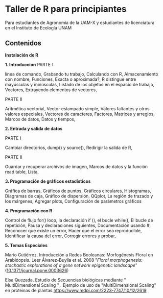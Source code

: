 # Taller de R para principiantes
Para estudiantes de Agronomía de la UAM-X y estudiantes de licenciatura en el Instituto de Ecología UNAM

## Contenidos

**Instalación de R**

**1. Introducción**
PARTE I

   línea de comando,
   Grabando tu trabajo,
   Calculando con R,
   Almacenamiento con nombre,
   Funciones,
   Exacta o aproximada?,
   R distingue entre mayúsculas y minúsculas,
   Listado de los objetos en el espacio de trabajo,
   Vectores,
   Extrayendo elementos de vectores,
   
PARTE II

   Aritmética vectorial,
   Vector estampado simple,
   Valores faltantes y otros valores especiales,
   Vectores de caracteres,
   Factores,
   Matrices y arreglos,
   Marcos de datos,
   Datos y tiempos,

**2. Entrada y salida de datos**

PARTE I

   Cambiar directorios,
   dump() y source(),
   Redirigir la salida de R,
   
PARTE II

   Guardar y recuperar archivos de imagen,
   Marcos de datos y la función read.table,
   Lista,
    
**3. Programación de gráficos estadísticos**

   Gráfica de barras,
   Gráficos de puntos,
   Gráficos circulares,
   Histogramas,
   Diagramas de caja,
   Gráfico de dispersión,
   QQplot,
   La región de trazado y los márgenes,
   Agregar plots,
   Configuración de parámetros gráficos
    
**4. Programación con R**

   Control de flujo
          for() loop,
         la declaración if (),
         el bucle while(),
         El bucle de repetición,
         Pausa y declaraciones siguientes,
         Documentación usando #,
         Reconocer que existe un error,
         Hacer que el error sea reproducible,
         Identificar la causa del error,
         Corregir errores y probar,
       

   **5. Temas Especiales**

   Mario Gutiérrez. Introducción a Redes Booleanas: Morfogénesis Floral en Arabidopsis. Leer Álvarez-Buylla et al. 2008 "*Floral morphogenesis: stochastic explorations of a gene network epigenetic landscape*" ([10.1371/journal.pone.0003626](https://doi.org/10.1371/journal.pone.0003626))  
  
   Elsa Quezada.  Estudio de Secuencias biológicas mediante " MultiDimensional Scaling " .
   Ejemplo de uso de "MultiDimensional Scaling" en proteinas de plantas https://www.mdpi.com/2223-7747/10/12/2619 
